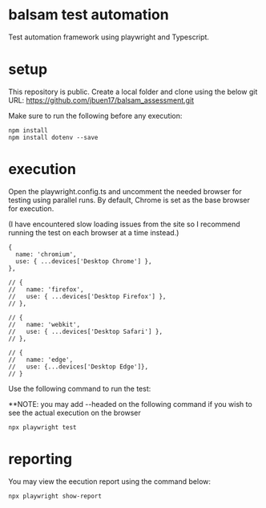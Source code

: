 # balsam test automation
Test automation framework using playwright and Typescript.

# setup
This repository is public.
Create a local folder and clone using the below git URL:
    https://github.com/jbuen17/balsam_assessment.git

Make sure to run the following before any execution:

    npm install
    npm install dotenv --save

# execution
Open the playwright.config.ts and uncomment the needed browser for testing using parallel runs. By default, Chrome is set as the base browser for execution.

(I have encountered slow loading issues from the site so I recommend running the test on each browser at a time instead.)

    {
      name: 'chromium',
      use: { ...devices['Desktop Chrome'] },
    },

    // {
    //   name: 'firefox',
    //   use: { ...devices['Desktop Firefox'] },
    // },

    // {
    //   name: 'webkit',
    //   use: { ...devices['Desktop Safari'] },
    // },

    // {
    //   name: 'edge',
    //   use: {...devices['Desktop Edge']},
    // }

Use the following command to run the test:
    
**NOTE: you may add --headed on the following command if you wish to see the actual execution on the browser
    
    npx playwright test


# reporting

You may view the eecution report using the command below:

    npx playwright show-report
